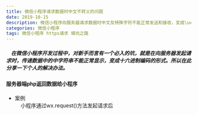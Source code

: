 ```yaml
---
title: 微信小程序请求数据时中文不转义的问题
date: 2019-10-15
description: 微信小程序向服务器请求数据时中文及特殊字符不能正常发送和接收，变成\uxxxx编码的形式。
categories: 微信小程序
tags: 微信小程序 https请求 填坑之路
---
```


##### &nbsp;&nbsp;&nbsp;&nbsp;在微信小程序开发过程中，对新手而言有一个必入的坑，就是在向服务器发起请求时，传递数据中的中字符串不能正常显示，变成十六进制编码的形式。所以在此分享一下个人的解决办法。
#### 服务器端php返回数据给小程序
* 案例<br/>
&nbsp;&nbsp;&nbsp;&nbsp;小程序通过wx.request()方法发起请求后